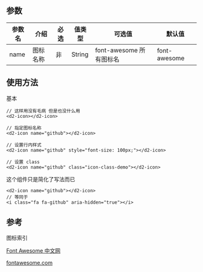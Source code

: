 ## 参数

| 参数名 | 介绍 | 必选 | 值类型 | 可选值 | 默认值 |
| --- | --- | --- | --- | --- | --- |
| name | 图标名称 | 非 | String | font-awesome 所有图标名 | font-awesome |

## 使用方法

基本

```
// 这样用没有毛病 但是也没什么用
<d2-icon></d2-icon>

// 指定图标名称
<d2-icon name="github"></d2-icon>

// 设置行内样式
<d2-icon name="github" style="font-size: 100px;"></d2-icon>

// 设置 class
<d2-icon name="github" class="icon-class-demo"></d2-icon>
```

这个组件只是简化了写法而已

```
<d2-icon name="github"></d2-icon>
// 等同于
<i class="fa fa-github" aria-hidden="true"></i>
```

## 参考

图标索引

[Font Awesome 中文网](http://www.fontawesome.com.cn/faicons/)

[fontawesome.com](https://fontawesome.com/icons?d=gallery)